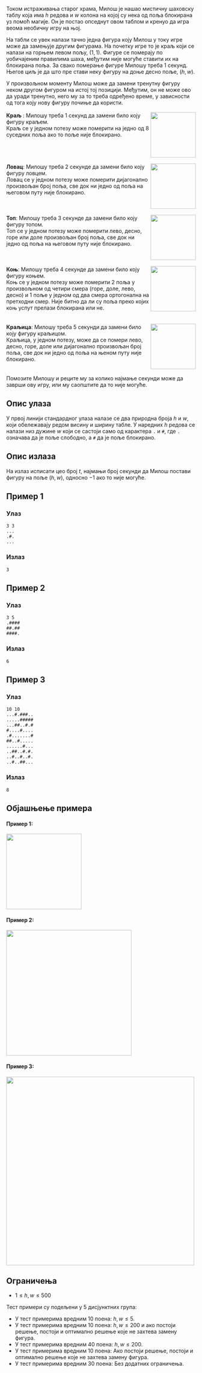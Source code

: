﻿Током истраживања старог храма, Милош је нашао мистичну шаховску таблу која има $h$ редова и $w$ колона на којој су нека од поља блокирана уз помоћ магије. Он је постао опседнут овом таблом и кренуо да игра веома необичну игру на њој.

На табли се увек налази тачно једна фигура коју Милош у току игре може да замењује другим фигурама. На почетку игре то је краљ који се налази на горњем левом пољу, $(1,1)$. Фигуре се померају по уобичајеним правилима шаха, међутим није могуће ставити их на блокирана поља. За свако померање фигуре Милошу треба 1 секунд. Његов циљ је да што пре стави неку фигуру на доње десно поље, $(h,w)$.

У произвољном моменту Милош може да замени тренутну фигуру неком другом фигуром на истој тој позицији. Међутим, он не може ово да уради тренутно, него му за то треба одређено време, у зависности од тога коју нову фигуру почиње да користи.
<br/><br/>
<img src="https://petljamediastorage.blob.core.windows.net/root/Media/Default/Takmicenja/Kvalifikacije/Kralj.png" width="120" align="right">**Краљ** : Милошу треба 1 секунд да замени било коју фигуру краљем.<br/>
Краљ се у једном потезу може померити на једно од 8 суседних поља ако то поље није блокирано.
<br/><br/><br/><br/><br/>
<img src="https://petljamediastorage.blob.core.windows.net/root/Media/Default/Takmicenja/Kvalifikacije/Lovac.png" width="120" align="right">**Ловац**: Милошу треба 2 секунде да замени било коју фигуру ловцем.<br/>
Ловац се у једном потезу може померити дијагонално произвољан број поља, све док ни једно од поља на његовом путу није блокирано.
<br/><br/><br/><br/>
<img src="https://petljamediastorage.blob.core.windows.net/root/Media/Default/Takmicenja/Kvalifikacije/Top.png" width="120" align="right">**Топ**: Милошу треба 3 секунде да замени било коју фигуру топом.<br/>
Топ се у једном потезу може померити лево, десно, горе или доле произвољан број поља, све док ни једно од поља на његовом путу није блокирано.
<br/><br/><br/><br/>
<img src="https://petljamediastorage.blob.core.windows.net/root/Media/Default/Takmicenja/Kvalifikacije/Konj.png" width="120" align="right">**Коњ**: Милошу треба 4 секунде да замени било коју фигуру коњем.<br/>
Коњ се у једном потезу може померити 2 поља у произвољном од четири смера (горе, доле, лево, десно) и 1 поље у једном од два смера ортогонална на претходни смер. Није битно да ли су поља преко којих коњ успут прелази блокирана или не.
<br/><br/><br/>
<img src="https://petljamediastorage.blob.core.windows.net/root/Media/Default/Takmicenja/Kvalifikacije/Kraljica.png" width="120" align="right">**Краљица**: Милошу треба 5 секунди да замени било коју фигуру краљицом.<br/>
Краљица, у једном потезу, може да се помери лево, десно, горе, доле или дијагонално произвољан број поља, све док ни једно од поља на њеном путу није блокирано.
<br/><br/><br/>
Помозите Милошу и реците му за колико најмање секунди може да заврши ову игру, или му саопштите да то није могуће.

## Опис улаза

У првој линији стандардног улаза налазе се два природна броја $h$ и $w$, који обележавају редом висину и ширину табле. У наредних $h$ редова се налази низ дужине $w$ који се састоји само од карактера `.` и `#`, где `.` означава да је поље слободно, а `#` да је поље блокирано.

## Опис излаза

На излаз исписати цео број $t$, најмањи број секунди да Милош постави фигуру на поље $(h,w)$, односно $-1$ ако то није могуће.

## Пример 1

### Улаз

~~~
3 3
...
.#.
...
~~~

### Излаз

~~~
3
~~~
## Пример 2

### Улаз

~~~
3 5
.####
##.##
####.
~~~

### Излаз

~~~
6
~~~
## Пример 3

### Улаз

~~~
10 10
...#.###..
.....#####
...##..#.#
#....#....
.#.......#
##..#.....
......#...
..##..#.#.
..#..#..#.
..#..##...
~~~

### Излаз

~~~
8
~~~
## Објашњење примера

#### Пример 1:
<img src="https://petljamediastorage.blob.core.windows.net/root/Media/Default/Takmicenja/Kvalifikacije/sample1.png" width="200">

#### Пример 2:
<img src="https://petljamediastorage.blob.core.windows.net/root/Media/Default/Takmicenja/Kvalifikacije/sample2.png" width="333">

#### Пример 3:
<img src="https://petljamediastorage.blob.core.windows.net/root/Media/Default/Takmicenja/Kvalifikacije/sample3.png" width="500">

## Ограничења

- $1 \leq h,w \leq 500$

Тест примери су подељени у 5 дисјунктних група:

- У тест примерима вредним $10$ поена: $h,w \leq 5$.
- У тест примерима вредним $10$ поена: $h,w \leq 200$ и ако постоји решење, постоји и оптимално решење које не захтева замену фигура.
- У тест примерима вредним $40$ поена: $h,w \leq 200$.
- У тест примерима вредним $10$ поена: Ако постоји решење, постоји и оптимално решење које не захтева замену фигура.
- У тест примерима вредним $30$ поена: Без додатних ограничења.
